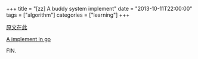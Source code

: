 +++
title = "[zz] A buddy system implement"
date = "2013-10-11T22:00:00"
tags = ["algorithm"]
categories = ["learning"]
+++

[原文在此](http://coolshell.cn/articles/10427.html)

[A implement in go](https://github.com/tw4452852/buddy)

FIN.
